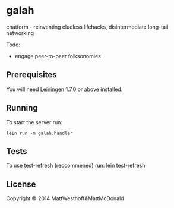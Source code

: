 galah
=====

chatform - reinventing clueless lifehacks, disintermediate long-tail networking

Todo:
- engage peer-to-peer folksonomies


## Prerequisites

You will need [Leiningen][1] 1.7.0 or above installed.

[1]: https://github.com/technomancy/leiningen

## Running

To start the server run:

    lein run -m galah.handler

## Tests
To use test-refresh (reccommened) run:
lein test-refresh

## License

Copyright © 2014 MattWesthoff&MattMcDonald
